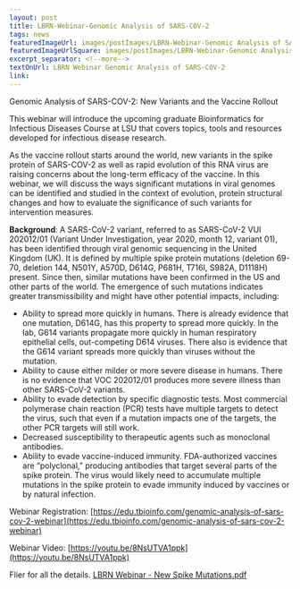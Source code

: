 ```yaml
--- 
layout: post
title: LBRN-Webinar-Genomic Analysis of SARS-COV-2
tags: news
featuredImageUrl: images/postImages/LBRN-Webinar-Genomic Analysis of SARS-COV-2.jpg
featuredImageUrlSquare: images/postImages/LBRN-Webinar-Genomic Analysis of SARS-COV-2.jpg
excerpt_separator: <!--more-->
textOnUrl: LBRN Webinar Genomic Analysis of SARS-COV-2
link: 
--- 
```


Genomic Analysis of SARS-COV-2: New Variants and the Vaccine Rollout

This webinar will introduce the upcoming graduate Bioinformatics for Infectious Diseases Course at LSU that covers topics, tools and resources developed for infectious disease research.<!--more-->

As the vaccine rollout starts around the world, new variants in the spike protein of SARS-COV-2 as well as rapid evolution of this RNA virus are raising concerns about the long-term efficacy of the vaccine. In this webinar, we will discuss the ways significant mutations in viral genomes can be identified and studied in the context of evolution, protein structural changes and how to evaluate the significance of such variants for intervention measures.

<b>Background</b>: A SARS-CoV-2 variant, referred to as SARS-CoV-2 VUI 202012/01 (Variant Under Investigation, year 2020, month 12, variant 01), has been identified through viral genomic sequencing in the United Kingdom (UK). It is defined by multiple spike protein mutations (deletion 69-70, deletion 144, N501Y, A570D, D614G, P681H, T716I, S982A, D1118H) present. Since then, similar mutations have been confirmed in the US and other parts of the world. The emergence of such mutations indicates greater transmissibility and might have other potential impacts, including:

- Ability to spread more quickly in humans. There is already evidence that one mutation, D614G, has this property to spread more quickly. In the lab, G614 variants propagate more quickly in human respiratory epithelial cells, out-competing D614 viruses. There also is evidence that the G614 variant spreads more quickly than viruses without the mutation.
- Ability to cause either milder or more severe disease in humans. There is no evidence that VOC 202012/01 produces more severe illness than other SARS-CoV-2 variants.
- Ability to evade detection by specific diagnostic tests. Most commercial polymerase chain reaction (PCR) tests have multiple targets to detect the virus, such that even if a mutation impacts one of the targets, the other PCR targets will still work.
- Decreased susceptibility to therapeutic agents such as monoclonal antibodies.
- Ability to evade vaccine-induced immunity. FDA-authorized vaccines are “polyclonal,” producing antibodies that target several parts of the spike protein. The virus would likely need to accumulate multiple mutations in the spike protein to evade immunity induced by vaccines or by natural infection.

Webinar Registration: [https://edu.tbioinfo.com/genomic-analysis-of-sars-cov-2-webinar](https://edu.tbioinfo.com/genomic-analysis-of-sars-cov-2-webinar)

Webinar Video: [https://youtu.be/8NsUTVA1ppk](https://youtu.be/8NsUTVA1ppk)

Flier for all the details. <a href="https://lbrn.lsu.edu/downloads/LBRN Webinar - New Spike Mutations.pdf" alt="" target="_blank">LBRN Webinar - New Spike Mutations.pdf</a>